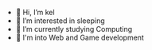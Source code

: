 - 👋 Hi, I’m kel
- 👀 I’m interested in sleeping
- 🌱 I’m currently studying Computing
- 💞️ I'm into Web and Game development

<!---
kimikokel/kimikokel is a ✨ special ✨ repository because its `README.md` (this file) appears on your GitHub profile.
You can click the Preview link to take a look at your changes.
--->
